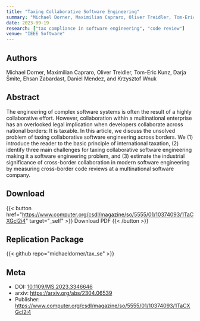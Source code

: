 ```yaml
---
title: "Taxing Collaborative Software Engineering"
summary: "Michael Dorner, Maximilian Capraro, Oliver Treidler, Tom-Eric Kunz, Darja Šmite, Ehsan Zabardast, Daniel Mendez, and Krzysztof Wnuk"
date: 2023-09-19
research: ["tax compliance in software engineering", "code review"]
venue: "IEEE Software"
---
```


## Authors

Michael Dorner, Maximilian Capraro, Oliver Treidler, Tom-Eric Kunz, Darja Šmite, Ehsan Zabardast, Daniel Mendez, and Krzysztof Wnuk

## Abstract

The engineering of complex software systems is often the result of a highly collaborative effort. However, collaboration within a multinational enterprise has an overlooked legal implication when developers collaborate across national borders: It is taxable. In this article, we discuss the unsolved problem of taxing collaborative software engineering across borders. We (1) introduce the reader to the basic principle of international taxation, (2) identify three main challenges for taxing collaborative software engineering making it a software engineering problem, and (3) estimate the industrial significance of cross-border collaboration in modern software engineering by measuring cross-border code reviews at a multinational software company.

## Download

{{< button href="https://www.computer.org/csdl/magazine/so/5555/01/10374093/1TaCXGcl2i4" target="_self" >}}
Download PDF
{{< /button >}}

## Replication Package

{{< github repo="michaeldorner/tax_se" >}}

## Meta

- DOI: [10.1109/MS.2023.3346646](https://doi.org/10.1109/MS.2023.3346646)
- arxiv: https://arxiv.org/abs/2304.06539
- Publisher: https://www.computer.org/csdl/magazine/so/5555/01/10374093/1TaCXGcl2i4
